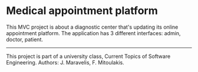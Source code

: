# Medical appointment platform

This MVC project is about a diagnostic center that's updating its online appointment platform. The application has 3 different interfaces: admin, doctor, patient. 


***
This project is part of a university class, Current Topics of Software Engineering.
Authors: J. Maravelis, F. Mitoulakis.